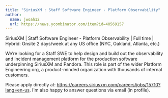 ```yaml
---
title: "SiriusXM : Staff Software Engineer - Platform Observability"
author:
  name: jwoah12
  url: https://news.ycombinator.com/item?id=40569157
---
```

SiriusXM | Staff Software Engineer - Platform Observability | Full time | Hybrid: Onsite 2 days&#x2F;week at any US office (NYC, Oakland, Atlanta, etc.)

We’re looking for a Staff SWE to help design and build out the observability and incident management platform for the production software underpinning SiriusXM and Pandora. This role is part of the wider Platform Engineering org, a product-minded organization with thousands of internal customers.

Please apply directly at: <a href="https:&#x2F;&#x2F;careers.siriusxm.com&#x2F;careers&#x2F;jobs&#x2F;15710?lang=en-us" rel="nofollow">https:&#x2F;&#x2F;careers.siriusxm.com&#x2F;careers&#x2F;jobs&#x2F;15710?lang=en-us</a>. I&#x27;m also happy to answer questions via email (in profile).
